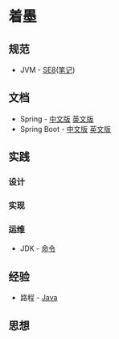 # 着墨
## 规范
- JVM - [SE8](specification/jvms8.pdf)([笔记](specification/note/jvms8.md))
## 文档
- Spring - [中文版](document/spring/index.md)  [英文版](document/spring_en/index.md)
- Spring Boot - [中文版](document/springboot/index.md)  [英文版](document/springboot_en/index.md)
## 实践
### 设计
### 实现
### 运维
- JDK - [命令](practice/operations/JDK/commands.md)
## 经验
- 路程 - [Java](experience/roadmap/Java.md) 
## 思想